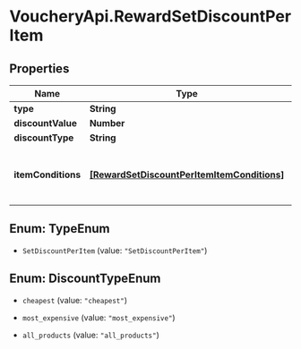 # VoucheryApi.RewardSetDiscountPerItem

## Properties

Name | Type | Description | Notes
------------ | ------------- | ------------- | -------------
**type** | **String** |  | 
**discountValue** | **Number** |  | 
**discountType** | **String** |  | [optional] 
**itemConditions** | [**[RewardSetDiscountPerItemItemConditions]**](RewardSetDiscountPerItemItemConditions.md) | Array of item conditions, that item should fit | 



## Enum: TypeEnum


* `SetDiscountPerItem` (value: `"SetDiscountPerItem"`)





## Enum: DiscountTypeEnum


* `cheapest` (value: `"cheapest"`)

* `most_expensive` (value: `"most_expensive"`)

* `all_products` (value: `"all_products"`)




